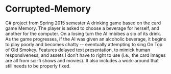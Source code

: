 # Corrupted-Memory
C# project from Spring 2015 semester
A drinking game based on the card game Memory. The player is asked to choose a beverage for herself, and another for the computer. On a losing turn the AI imbibes a sip of its drink. As the game progresses, if the AI was given an alcoholic beverage, it begins to play poorly and becomes chatty -- eventually attempting to sing On Top of Old Smokey. Features delayed text presentation, to mimick human responsiveness, and assets I don't have to right to use (i.e., the card images are all from sci-fi shows and movies). It also includes a work-around that still needs to be properly fixed.
